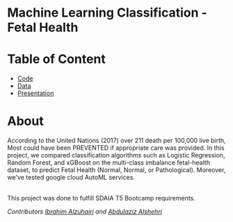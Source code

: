 # Machine Learning Classification - Fetal Health

# Table of Content
- [Code](https://github.com/AbdulazizAlshehri/ML-Classification-Fetal-Health/blob/main/fetal_health.ipynb)
- [Data](https://github.com/AbdulazizAlshehri/ML-Classification-Fetal-Health/blob/main/fetal_health.csv)
- [Presentation](https://github.com/AbdulazizAlshehri/ML-Classification-Fetal-Health/blob/main/Presentation/presentation%20fetal%20health.pdf)

# About
According to the United Nations (2017) over 211 death per 100,000 live birth, Most could have been PREVENTED if appropriate care was provided. In this project, we compared classification algorithms such as Logistic Regression, Random Forest, and xGBoost on the multi-class imbalance fetal-health dataset, to predict Fetal Health (Normal, Normal, or Pathological). Moreover, we've tested google cloud AutoML services.


</br>
This project was done to fulfill SDAIA T5 Bootcamp requirements.

*Contributors [Ibrahim Alzuhairi](https://github.com/ibalzuhairi) and [Abdulaziz Alshehri](https://github.com/AbdulazizAlshehri)*

